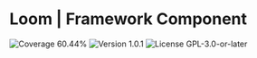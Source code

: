 # Loom | Framework Component

<p>
<!-- Coverage Badge -->
<img src="https://img.shields.io/badge/Coverage-60.44%25-cbc31c" alt="Coverage 60.44%">
<!-- Version Badge -->
<img src="https://img.shields.io/badge/Version-1.0.1-blue" alt="Version 1.0.1">
<!-- License Badge -->
<img src="https://img.shields.io/badge/License-GPL--3.0--or--later-40adbc" alt="License GPL-3.0-or-later">
</p>